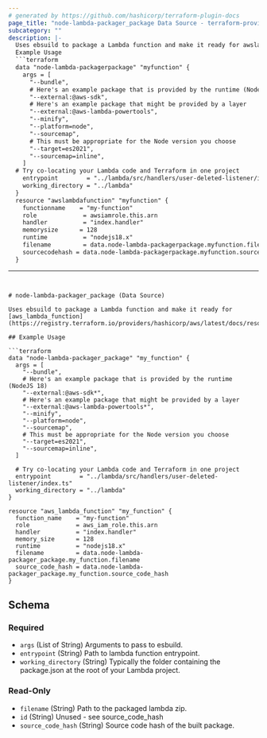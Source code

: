 ```yaml
---
# generated by https://github.com/hashicorp/terraform-plugin-docs
page_title: "node-lambda-packager_package Data Source - terraform-provider-esbuild-lambda-packager"
subcategory: ""
description: |-
  Uses ebsuild to package a Lambda function and make it ready for awslambdafunction https://registry.terraform.io/providers/hashicorp/aws/latest/docs/resources/lambda_function.
  Example Usage
  ```terraform
  data "node-lambda-packagerpackage" "myfunction" {
    args = [
      "--bundle",
      # Here's an example package that is provided by the runtime (NodeJS 18)
      "--external:@aws-sdk",
      # Here's an example package that might be provided by a layer
      "--external:@aws-lambda-powertools",
      "--minify",
      "--platform=node",
      "--sourcemap",
      # This must be appropriate for the Node version you choose
      "--target=es2021",
      "--sourcemap=inline",
    ]
  # Try co-locating your Lambda code and Terraform in one project
    entrypoint        = "../lambda/src/handlers/user-deleted-listener/index.ts"
    working_directory = "../lambda"
  }
  resource "awslambdafunction" "myfunction" {
    functionname    = "my-function"
    role             = awsiamrole.this.arn
    handler          = "index.handler"
    memorysize      = 128
    runtime          = "nodejs18.x"
    filename         = data.node-lambda-packagerpackage.myfunction.filename
    sourcecodehash = data.node-lambda-packagerpackage.myfunction.sourcecode_hash
  }
  ```
---
```


# node-lambda-packager_package (Data Source)

Uses ebsuild to package a Lambda function and make it ready for [aws_lambda_function](https://registry.terraform.io/providers/hashicorp/aws/latest/docs/resources/lambda_function).

## Example Usage

```terraform
data "node-lambda-packager_package" "my_function" {
  args = [
    "--bundle",
    # Here's an example package that is provided by the runtime (NodeJS 18)
    "--external:@aws-sdk*",
    # Here's an example package that might be provided by a layer
    "--external:@aws-lambda-powertools*",
    "--minify",
    "--platform=node",
    "--sourcemap",
    # This must be appropriate for the Node version you choose
    "--target=es2021",
    "--sourcemap=inline",
  ]

  # Try co-locating your Lambda code and Terraform in one project
  entrypoint        = "../lambda/src/handlers/user-deleted-listener/index.ts"
  working_directory = "../lambda"
}

resource "aws_lambda_function" "my_function" {
  function_name    = "my-function"
  role             = aws_iam_role.this.arn
  handler          = "index.handler"
  memory_size      = 128
  runtime          = "nodejs18.x"
  filename         = data.node-lambda-packager_package.my_function.filename
  source_code_hash = data.node-lambda-packager_package.my_function.source_code_hash
}
```



<!-- schema generated by tfplugindocs -->
## Schema

### Required

- `args` (List of String) Arguments to pass to esbuild.
- `entrypoint` (String) Path to lambda function entrypoint.
- `working_directory` (String) Typically the folder containing the package.json at the root of your Lambda project.

### Read-Only

- `filename` (String) Path to the packaged lambda zip.
- `id` (String) Unused - see source_code_hash
- `source_code_hash` (String) Source code hash of the built package.


